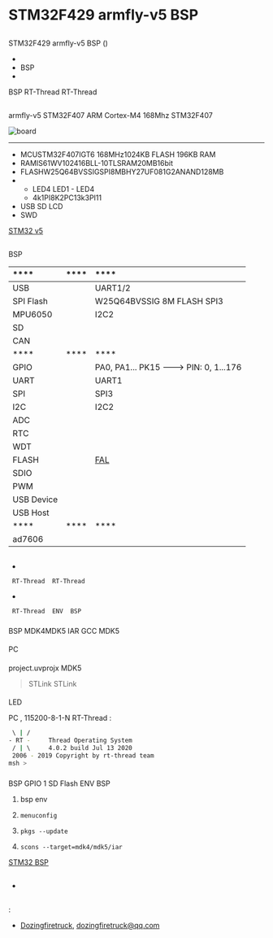# STM32F429 armfly-v5  BSP 

## 

 STM32F429 armfly-v5  BSP () 



- 
- BSP 
- 

 BSP RT-Thread  RT-Thread 

## 

armfly-v5 STM32F407  ARM Cortex-M4  168Mhz STM32F407 



![board](figures/board.png)

 **** 

- MCUSTM32F407IGT6 168MHz1024KB FLASH 196KB RAM
-  RAMIS61WV102416BLL-10TLSRAM20MB16bit
-  FLASHW25Q64BVSSIGSPI8MBHY27UF081G2ANAND128MB
- 
  - LED4 LED1 - LED4
  - 4k1PI8K2PC13k3PI11
- USB SD LCD 
- SWD

 [STM32 v5](http://www.armbbs.cn/forum.php?mod=viewthread&tid=1285)

## 

 BSP 

| ****      | **** | ****                              |
| :----------------- | :----------: | :------------------------------------- |
| USB         |          | UART1/2 |
| SPI Flash         |          | W25Q64BVSSIG 8M FLASH  SPI3 |
| MPU6050 |          |  I2C2 |
| SD              |      |                                       |
| CAN               |  |                                            |
| ****      | **** | ****                              |
| GPIO              |          | PA0, PA1... PK15 ---> PIN: 0, 1...176 |
| UART              |          | UART1                             |
| SPI               |          | SPI3                              |
| I2C               |          |  I2C2                             |
| ADC               |          |                                     |
| RTC               |          |  |
| WDT               |          |                                       |
| FLASH |  |  [FAL](https://github.com/RT-Thread-packages/fal) |
| SDIO              |      |                               |
| PWM               |      |                               |
| USB Device        |      |                               |
| USB Host          |      |                               |
| ****      | **** | ****                              |
|    ad7606 |      |                                      |

## 



- 

     RT-Thread  RT-Thread  

- 

     RT-Thread  ENV  BSP 


### 

 BSP  MDK4MDK5  IAR  GCC  MDK5 

#### 

 PC

#### 

 project.uvprojx  MDK5 

>  STLink  STLink 

#### 

LED 

 PC , 115200-8-1-N RT-Thread :

```bash
 \ | /
- RT -     Thread Operating System
 / | \     4.0.2 build Jul 13 2020
 2006 - 2019 Copyright by rt-thread team
msh >
```
### 

 BSP  GPIO  1  SD Flash  ENV BSP 

1.  bsp  env 

2. `menuconfig`

3. `pkgs --update`

4. `scons --target=mdk4/mdk5/iar` 

 [STM32  BSP ](../docs/STM32BSP.md)

## 

- 

## 

:

-  [Dozingfiretruck](https://gitee.com/Dozingfiretruck), <dozingfiretruck@qq.com>